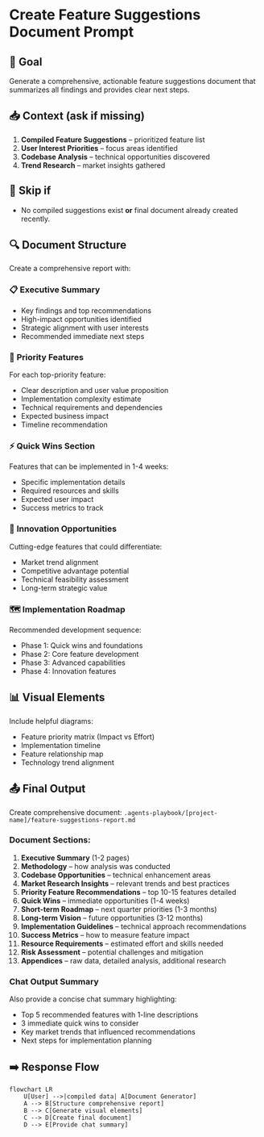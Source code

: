 # Create Feature Suggestions Document Prompt

## 🎯 Goal
Generate a comprehensive, actionable feature suggestions document that summarizes all findings and provides clear next steps.

## 📥 Context (ask if missing)
1. **Compiled Feature Suggestions** – prioritized feature list
2. **User Interest Priorities** – focus areas identified
3. **Codebase Analysis** – technical opportunities discovered
4. **Trend Research** – market insights gathered

## 🚦 Skip if
- No compiled suggestions exist **or** final document already created recently.

## 🔍 Document Structure
Create a comprehensive report with:

### 📋 **Executive Summary**
- Key findings and top recommendations
- High-impact opportunities identified
- Strategic alignment with user interests
- Recommended immediate next steps

### 🎯 **Priority Features**
For each top-priority feature:
- Clear description and user value proposition
- Implementation complexity estimate
- Technical requirements and dependencies
- Expected business impact
- Timeline recommendation

### ⚡ **Quick Wins Section**
Features that can be implemented in 1-4 weeks:
- Specific implementation details
- Required resources and skills
- Expected user impact
- Success metrics to track

### 🚀 **Innovation Opportunities**
Cutting-edge features that could differentiate:
- Market trend alignment
- Competitive advantage potential
- Technical feasibility assessment
- Long-term strategic value

### 🗺️ **Implementation Roadmap**
Recommended development sequence:
- Phase 1: Quick wins and foundations
- Phase 2: Core feature development  
- Phase 3: Advanced capabilities
- Phase 4: Innovation features

## 📊 **Visual Elements**
Include helpful diagrams:
- Feature priority matrix (Impact vs Effort)
- Implementation timeline
- Feature relationship map
- Technology trend alignment

## 📤 Final Output
Create comprehensive document: `.agents-playbook/[project-name]/feature-suggestions-report.md`

### Document Sections:
1. **Executive Summary** (1-2 pages)
2. **Methodology** – how analysis was conducted
3. **Codebase Opportunities** – technical enhancement areas
4. **Market Research Insights** – relevant trends and best practices  
5. **Priority Feature Recommendations** – top 10-15 features detailed
6. **Quick Wins** – immediate opportunities (1-4 weeks)
7. **Short-term Roadmap** – next quarter priorities (1-3 months)
8. **Long-term Vision** – future opportunities (3-12 months)
9. **Implementation Guidelines** – technical approach recommendations
10. **Success Metrics** – how to measure feature impact
11. **Resource Requirements** – estimated effort and skills needed
12. **Risk Assessment** – potential challenges and mitigation
13. **Appendices** – raw data, detailed analysis, additional research

### Chat Output Summary
Also provide a concise chat summary highlighting:
- Top 5 recommended features with 1-line descriptions
- 3 immediate quick wins to consider
- Key market trends that influenced recommendations
- Next steps for implementation planning

## ➡️ Response Flow
```mermaid
flowchart LR
    U[User] -->|compiled data| A[Document Generator]
    A --> B[Structure comprehensive report]
    B --> C[Generate visual elements]
    C --> D[Create final document]
    D --> E[Provide chat summary]
```